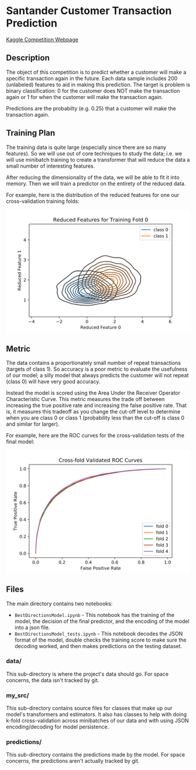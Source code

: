 # Santander Customer Transaction Prediction 

[Kaggle Competition Webpage](https://www.kaggle.com/c/santander-customer-transaction-prediction)

## Description

The object of this competition is to predict whether a customer will make a specific transaction again in the
future. Each data sample includes 200 (unlabeled) features to aid in making this prediction. The target is
problem is binary classification: 0 for the customer does NOT make the transaction again or 1 for when
the customer will make the transaction again.

Predictions are the probabilty (e.g. 0.25) that a customer will make the transaction again.

## Training Plan

The training data is quite large (especially since there are so many features). So we will use out
of core techniques to study the data; i.e. we will use minibatch training to create a transformer
that will reduce the data a small number of interesting features. 

After reducing the dimensionality of the data, we will be able to fit it into memory. Then we will train
a predictor on the entirety of the reduced data.

For example, here is the distribution of the reduced features for one our cross-validation training folds:

![Distribution of Reduced Features](graphs/2d_distribution.svg)

## Metric

The data contains a proportionately small number of repeat transactions (targets of class 1). So accuracy
is a poor metric to evaluate the usefulness of our model; a silly model that always predicts the customer
will not repeat (class 0) will have very good accuracy.

Instead the model is scored using the Area Under the Receiver Operator Characteristic Curve. This metric
measures the trade off between increasing the true positive rate and increasing the false positive rate. 
That is, it measures this tradeoff as you change the cut-off level to determine when you
are class 0 or class 1 (probability less than the cut-off is class 0 and similar for larger).

For example, here are the ROC curves for the cross-validation tests of the final model:

![cross-validation ROC curves](graphs/cv_roc_curves.svg)

## Files

The main directory contains two notebooks:

* `BestDirectionsModel.ipynb` - This notebook has the training of the model, the decision of the final predictor,
and the encoding of the model into a json file. 
* `BestDirectionsModel_tests.ipynb` - This notebook decodes the JSON format of the model, double checks the
training score to make sure the decoding worked, and then makes predictions on the testing dataset. 

### data/ 

This sub-directory is where the project's data should go. For space concerns, the data isn't tracked by git.

### my\_src/ 

This sub-directory contains source files for classes that make up our model's transformers and estimators. It
also has classes to help with doing k-fold cross-validation across minibatches of our data and with using
JSON encoding/decoding for model persistence.

### predictions/

This sub-directory contains the predictions made by the model. For space concerns, the predictions aren't
actually tracked by git.
